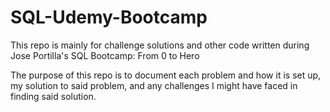 # SQL-Udemy-Bootcamp
This repo is mainly for challenge solutions and other code written during Jose Portilla's SQL Bootcamp: From 0 to Hero

The purpose of this repo is to document each problem and how it is set up, my solution to said problem, 
and any challenges I might have faced in finding said solution. 
